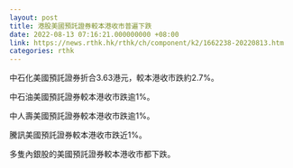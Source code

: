 ```yaml
---
layout: post
title: 港股美國預託證券較本港收市普遍下跌
date: 2022-08-13 07:16:21.000000000 +08:00
link: https://news.rthk.hk/rthk/ch/component/k2/1662238-20220813.htm
categories: rthk
---
```


中石化美國預託證券折合3.63港元，較本港收市跌約2.7%。

中石油美國預託證券較本港收市跌逾1%。

中人壽美國預託證券較本港收市跌逾1%。

騰訊美國預託證券較本港收市跌近1%。

多隻內銀股的美國預託證券較本港收市都下跌。
